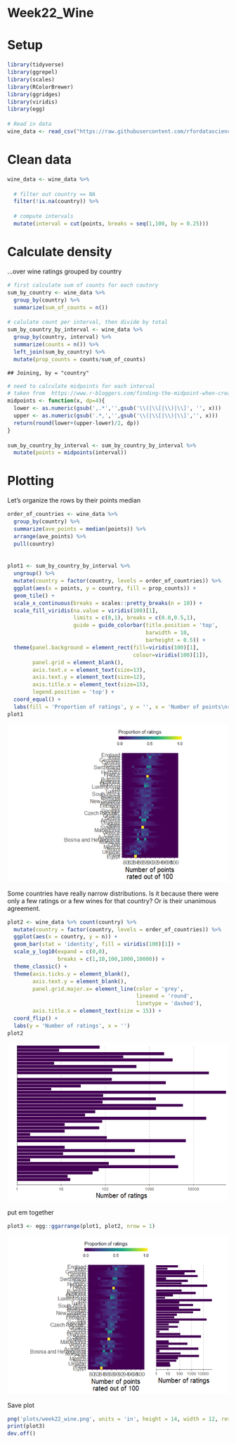 Week22\_Wine
================

# Setup

``` r
library(tidyverse)
library(ggrepel)
library(scales)
library(RColorBrewer)
library(ggridges)
library(viridis)
library(egg)

# Read in data
wine_data <- read_csv("https://raw.githubusercontent.com/rfordatascience/tidytuesday/master/data/2019/2019-05-28/winemag-data-130k-v2.csv")
```

# Clean data

``` r
wine_data <- wine_data %>%
  
  # filter out country == NA
  filter(!is.na(country)) %>%

  # compute intervals
  mutate(interval = cut(points, breaks = seq(1,100, by = 0.25))) 
```

# Calculate density

…over wine ratings grouped by country

``` r
# first calculate sum of counts for each coutnry
sum_by_country <- wine_data %>%
  group_by(country) %>%
  summarize(sum_of_counts = n()) 

# calulate count per interval, then divide by total
sum_by_country_by_interval <- wine_data %>%
  group_by(country, interval) %>%
  summarize(counts = n()) %>%
  left_join(sum_by_country) %>%
  mutate(prop_counts = counts/sum_of_counts) 
```

    ## Joining, by = "country"

``` r
# need to calculate midpoints for each interval
# taken from  https://www.r-bloggers.com/finding-the-midpoint-when-creating-intervals/
midpoints <- function(x, dp=4){
  lower <- as.numeric(gsub(',.*','',gsub('\\(|\\[|\\)|\\]', '', x)))
  upper <- as.numeric(gsub('.*,','',gsub('\\(|\\[|\\)|\\]','', x)))
  return(round(lower+(upper-lower)/2, dp))
}
  
sum_by_country_by_interval <- sum_by_country_by_interval %>%
  mutate(points = midpoints(interval))
```

# Plotting

Let’s organize the rows by their points median

``` r
order_of_countries <- wine_data %>%
  group_by(country) %>%
  summarize(ave_points = median(points)) %>%
  arrange(ave_points) %>%
  pull(country)


plot1 <- sum_by_country_by_interval %>%
  ungroup() %>%
  mutate(country = factor(country, levels = order_of_countries)) %>%
  ggplot(aes(x = points, y = country, fill = prop_counts)) +
  geom_tile() +
  scale_x_continuous(breaks = scales::pretty_breaks(n = 10)) +
  scale_fill_viridis(na.value = viridis(100)[1],
                     limits = c(0,1), breaks = c(0.0,0.5,1), 
                     guide = guide_colorbar(title.position = 'top',
                                            barwidth = 10,
                                            barheight = 0.5)) +
  theme(panel.background = element_rect(fill=viridis(100)[1],
                                        colour=viridis(100)[1]),
        panel.grid = element_blank(),
        axis.text.x = element_text(size=13),
        axis.text.y = element_text(size=12),
        axis.title.x = element_text(size=15),
        legend.position = 'top') +
  coord_equal() +
  labs(fill = 'Proportion of ratings', y = '', x = 'Number of points\nrated out of 100')
plot1
```

![](week22_wine_files/figure-gfm/unnamed-chunk-4-1.png)<!-- -->

Some countries have really narrow distributions. Is it because there
were only a few ratings or a few wines for that country? Or is their
unanimous agreement.

``` r
plot2 <- wine_data %>% count(country) %>%
  mutate(country = factor(country, levels = order_of_countries)) %>%
  ggplot(aes(x = country, y = n)) +
  geom_bar(stat = 'identity', fill = viridis(100)[1]) +
  scale_y_log10(expand = c(0,0),
                breaks = c(1,10,100,1000,10000)) +
  theme_classic() +
  theme(axis.ticks.y = element_blank(),
        axis.text.y = element_blank(),
        panel.grid.major.x= element_line(color = 'grey', 
                                         lineend = 'round',
                                         linetype = 'dashed'),
        axis.title.x = element_text(size = 15)) +
  coord_flip() +
  labs(y = 'Number of ratings', x = '')
plot2
```

![](week22_wine_files/figure-gfm/unnamed-chunk-5-1.png)<!-- -->

put em together

``` r
plot3 <- egg::ggarrange(plot1, plot2, nrow = 1)
```

![](week22_wine_files/figure-gfm/unnamed-chunk-6-1.png)<!-- -->

Save
plot

``` r
png('plots/week22_wine.png', units = 'in', height = 14, width = 12, res = 300)
print(plot3)
dev.off()
```
